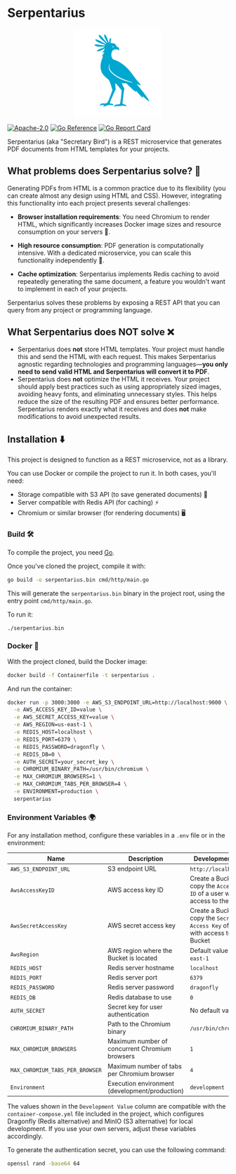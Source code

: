 # Serpentarius

<div align="center">
  <img src="docs/assets/logo.png" alt="Serpentarius Logo" width="200px" height="200px" />
</div>

[![Apache-2.0](https://img.shields.io/badge/License-Apache_2.0-blue.svg)](https://opensource.org/licenses/Apache-2.0)
[![Go Reference](https://pkg.go.dev/badge/github.com/PChaparro/serpentarius.svg)](https://pkg.go.dev/github.com/PChaparro/serpentarius)
[![Go Report Card](https://goreportcard.com/badge/github.com/PChaparro/serpentarius)](https://goreportcard.com/report/github.com/PChaparro/serpentarius)

Serpentarius (aka "Secretary Bird") is a REST microservice that generates PDF documents from HTML templates for your projects.

## What problems does Serpentarius solve? 🤔

Generating PDFs from HTML is a common practice due to its flexibility (you can create almost any design using HTML and CSS). However, integrating this functionality into each project presents several challenges:

- **Browser installation requirements**: You need Chromium to render HTML, which significantly increases Docker image sizes and resource consumption on your servers 💸.

- **High resource consumption**: PDF generation is computationally intensive. With a dedicated microservice, you can scale this functionality independently 🚀.

- **Cache optimization**: Serpentarius implements Redis caching to avoid repeatedly generating the same document, a feature you wouldn't want to implement in each of your projects.

Serpentarius solves these problems by exposing a REST API that you can query from any project or programming language.

## What Serpentarius does **NOT** solve ❌

- Serpentarius does **not** store HTML templates. Your project must handle this and send the HTML with each request. This makes Serpentarius agnostic regarding technologies and programming languages—**you only need to send valid HTML and Serpentarius will convert it to PDF**.
- Serpentarius does **not** optimize the HTML it receives. Your project should apply best practices such as using appropriately sized images, avoiding heavy fonts, and eliminating unnecessary styles. This helps reduce the size of the resulting PDF and ensures better performance. Serpentarius renders exactly what it receives and does **not** make modifications to avoid unexpected results.

## Installation ⬇️

This project is designed to function as a REST microservice, not as a library.

You can use Docker or compile the project to run it. In both cases, you'll need:

- Storage compatible with S3 API (to save generated documents) 📂
- Server compatible with Redis API (for caching) ⚡
- Chromium or similar browser (for rendering documents) 🖥️

### Build 🛠️

To compile the project, you need [Go](https://golang.org/dl/).

Once you've cloned the project, compile it with:

```bash
go build -o serpentarius.bin cmd/http/main.go
```

This will generate the `serpentarius.bin` binary in the project root, using the entry point `cmd/http/main.go`.

To run it:

```bash
./serpentarius.bin
```

### Docker 🐳

With the project cloned, build the Docker image:

```bash
docker build -f Containerfile -t serpentarius .
```

And run the container:

```bash
docker run -p 3000:3000 -e AWS_S3_ENDPOINT_URL=http://localhost:9000 \
  -e AWS_ACCESS_KEY_ID=value \
  -e AWS_SECRET_ACCESS_KEY=value \
  -e AWS_REGION=us-east-1 \
  -e REDIS_HOST=localhost \
  -e REDIS_PORT=6379 \
  -e REDIS_PASSWORD=dragonfly \
  -e REDIS_DB=0 \
  -e AUTH_SECRET=your_secret_key \
  -e CHROMIUM_BINARY_PATH=/usr/bin/chromium \
  -e MAX_CHROMIUM_BROWSERS=1 \
  -e MAX_CHROMIUM_TABS_PER_BROWSER=4 \
  -e ENVIRONMENT=production \
  serpentarius
```

### Environment Variables 🌍

For any installation method, configure these variables in a `.env` file or in the environment:

| Name                            | Description                                    | Development Value                                                                    |
| ------------------------------- | ---------------------------------------------- | ------------------------------------------------------------------------------------ |
| `AWS_S3_ENDPOINT_URL`           | S3 endpoint URL                                | `http://localhost:9000`                                                              |
| `AwsAccessKeyID`                | AWS access key ID                              | Create a Bucket and copy the `Access Key ID` of a user with access to the Bucket     |
| `AwsSecretAccessKey`            | AWS secret access key                          | Create a Bucket and copy the `Secret Access Key` of a user with access to the Bucket |
| `AwsRegion`                     | AWS region where the Bucket is located         | Default value is `us-east-1`                                                         |
| `REDIS_HOST`                    | Redis server hostname                          | `localhost`                                                                          |
| `REDIS_PORT`                    | Redis server port                              | `6379`                                                                               |
| `REDIS_PASSWORD`                | Redis server password                          | `dragonfly`                                                                          |
| `REDIS_DB`                      | Redis database to use                          | `0`                                                                                  |
| `AUTH_SECRET`                   | Secret key for user authentication             | No default value                                                                     |
| `CHROMIUM_BINARY_PATH`          | Path to the Chromium binary                    | `/usr/bin/chromium`                                                                  |
| `MAX_CHROMIUM_BROWSERS`         | Maximum number of concurrent Chromium browsers | `1`                                                                                  |
| `MAX_CHROMIUM_TABS_PER_BROWSER` | Maximum number of tabs per Chromium browser    | `4`                                                                                  |
| `Environment`                   | Execution environment (development/production) | `development`                                                                        |

The values shown in the `Development Value` column are compatible with the `container-compose.yml` file included in the project, which configures Dragonfly (Redis alternative) and MinIO (S3 alternative) for local development. If you use your own servers, adjust these variables accordingly.

To generate the authentication secret, you can use the following command:

```bash
openssl rand -base64 64
```

